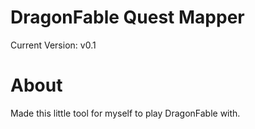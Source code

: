 # DragonFable Quest Mapper
Current Version: v0.1

# About
Made this little tool for myself to play DragonFable with.